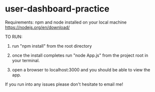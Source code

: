 # user-dashboard-practice

Requirements: npm and node installed on your local machine https://nodejs.org/en/download/

TO RUN:

1. run "npm install" from the root directory

2. once the install completes run "node App.js" from the project root in your terminal.

3. open a browser to localhost:3000 and you should be able to view the app.

If you run into any issues please don't hesitate to email me!
